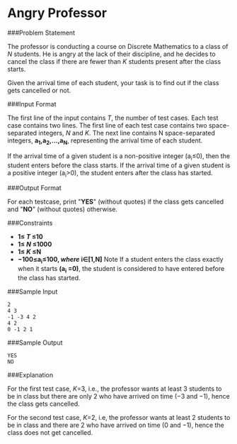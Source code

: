 Angry Professor
================

###Problem Statement

The professor is conducting a course on Discrete Mathematics to a class of *N* students. He is angry at the lack of their discipline, and he decides to cancel the class if there are fewer than *K* students present after the class starts.

Given the arrival time of each student, your task is to find out if the class gets cancelled or not.

###Input Format

The first line of the input contains *T*, the number of test cases. Each test case contains two lines. 
The first line of each test case contains two space-separated integers, *N* and *K*. 
The next line contains N space-separated integers, **a<sub>1</sub>,a<sub>2</sub>,…,a<sub>N</sub>**, representing the arrival time of each student.

If the arrival time of a given student is a non-positive integer (a<sub>i</sub>≤0), then the student enters before the class starts. If the arrival time of a given student is a positive integer (a<sub>i</sub>>0), the student enters after the class has started.

###Output Format

For each testcase, print "**YES**" (without quotes) if the class gets cancelled and "**NO**" (without quotes) otherwise.

###Constraints

* **1≤ *T* ≤10**
* **1≤ *N* ≤1000**
* **1≤ *K* ≤N**
* **−100≤a<sub>i</sub>≤100, *where* i∈[1,N]**
Note 
If a student enters the class exactly when it starts **(a<sub>i</sub> =0)**, the student is considered to have entered before the class has started.

###Sample Input
```
2
4 3
-1 -3 4 2
4 2
0 -1 2 1
```
###Sample Output
```
YES
NO
```
###Explanation

For the first test case, *K*=3, i.e., the professor wants at least 3 students to be in class but there are only 2 who have arrived on time (−3 and −1), hence the class gets cancelled.

For the second test case, *K*=2, i.e, the professor wants at least 2 students to be in class and there are 2 who have arrived on time (0 and −1), hence the class does not get cancelled.
